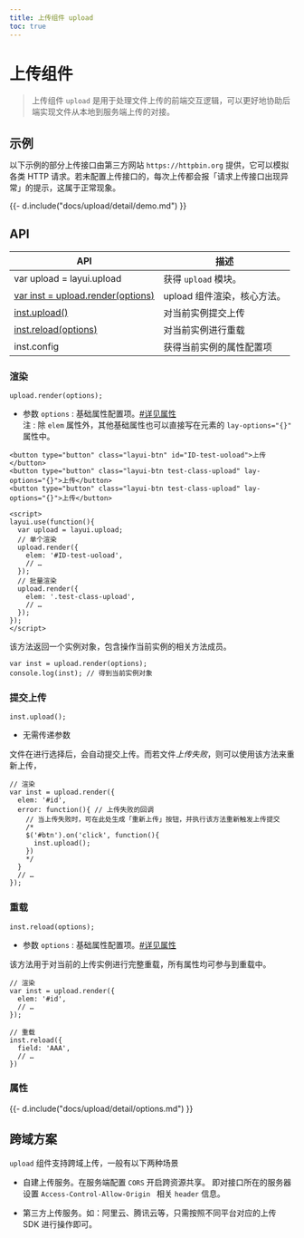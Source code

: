 ```yaml
---
title: 上传组件 upload
toc: true
---
```

 
# 上传组件

> 上传组件 `upload` 是用于处理文件上传的前端交互逻辑，可以更好地协助后端实现文件从本地到服务端上传的对接。

<h2 id="examples" lay-toc="{hot: true, anchor: null}" style="margin-bottom: 0;">示例</h2>

以下示例的部分上传接口由第三方网站 `https://httpbin.org` 提供，它可以模拟各类 HTTP 请求。若未配置上传接口的，每次上传都会报「请求上传接口出现异常」的提示，这属于正常现象。

<div>
{{- d.include("docs/upload/detail/demo.md") }}
</div>

<p></p>

<h2 id="api" lay-toc="{hot: true}">API</h2>

| API | 描述 |
| --- | --- |
| var upload = layui.upload | 获得 `upload` 模块。 |
| [var inst = upload.render(options)](#render) | upload 组件渲染，核心方法。 |
| [inst.upload()](#upload) | 对当前实例提交上传 |
| [inst.reload(options)](#reload) | 对当前实例进行重载 |
| inst.config | 获得当前实例的属性配置项 |

<h3 id="render" lay-toc="{level: 2, hot: true}">渲染</h3>

`upload.render(options);`

- 参数 `options` : 基础属性配置项。[#详见属性](#options)
  <br>注 : 除 `elem` 属性外，其他基础属性也可以直接写在元素的 `lay-options="{}"` 属性中。

```
<button type="button" class="layui-btn" id="ID-test-uoload">上传</button>
<button type="button" class="layui-btn test-class-upload" lay-options="{}">上传</button>
<button type="button" class="layui-btn test-class-upload" lay-options="{}">上传</button>
  
<script>
layui.use(function(){
  var upload = layui.upload;
  // 单个渲染
  upload.render({
    elem: '#ID-test-uoload',
    // …
  });
  // 批量渲染
  upload.render({
    elem: '.test-class-upload',
    // …
  });
});
</script>
```

该方法返回一个实例对象，包含操作当前实例的相关方法成员。

```
var inst = upload.render(options);
console.log(inst); // 得到当前实例对象
```

<h3 id="upload" lay-toc="{level: 2}">提交上传</h3>

`inst.upload();`

- 无需传递参数

文件在进行选择后，会自动提交上传。而若文件*上传失败*，则可以使用该方法来重新上传，

```
// 渲染
var inst = upload.render({
  elem: '#id',
  error: function(){ // 上传失败的回调
    // 当上传失败时，可在此处生成「重新上传」按钮，并执行该方法重新触发上传提交
    /*
    $('#btn').on('click', function(){
      inst.upload();
    })
    */
  }
  // …
}); 
```

<h3 id="render" lay-toc="{level: 2}">重载</h3>

`inst.reload(options);`

- 参数 `options` : 基础属性配置项。[#详见属性](#options)

该方法用于对当前的上传实例进行完整重载，所有属性均可参与到重载中。

```
// 渲染
var inst = upload.render({
  elem: '#id',
  // …
});
 
// 重载
inst.reload({
  field: 'AAA',
  // …
})
```

<h3 id="options" lay-toc="{level: 2, hot: true}">属性</h3>

<div>
{{- d.include("docs/upload/detail/options.md") }}
</div>

<h2 id="options" lay-toc="{}">跨域方案</h2>

`upload` 组件支持跨域上传，一般有以下两种场景

- 自建上传服务。在服务端配置 `CORS` 开启跨资源共享。 即对接口所在的服务器设置 `Access-Control-Allow-Origin ` 相关 `header` 信息。

- 第三方上传服务。如：阿里云、腾讯云等，只需按照不同平台对应的上传 SDK 进行操作即可。